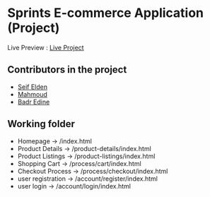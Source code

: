 ﻿# Sprints **E-commerce Application** (Project)

Live Preview : [Live Project](https://zouak-pedro.github.io/spirnt-ecom-css/)

## Contributors in the project

- [Seif Elden](https://github.com/seifXXII)
- [Mahmoud](https://github.com/mahmoudElziny)
- [Badr Edine](https://github.com/zouak-pedro)


## Working folder

- Homepage -> /index.html
- Product Details -> /product-details/index.html
- Product Listings -> /product-listings/index.html
- Shopping Cart -> /process/cart/index.html
- Checkout Process -> /process/checkout/index.html
- user registration -> /account/register/index.html
- user login -> /account/login/index.html

